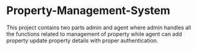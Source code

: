 # Property-Management-System
This project contains two parts admin and agent where admin handles all the functions related to management of property while agent can add property update property details with proper authentication.
